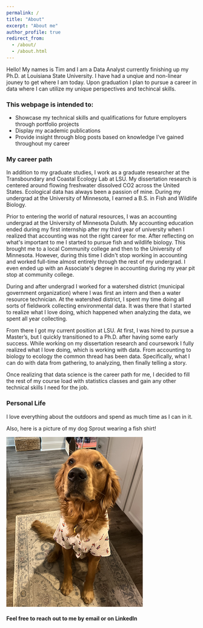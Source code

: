 ```yaml
---
permalink: /
title: "About"
excerpt: "About me"
author_profile: true
redirect_from:
  - /about/
  - /about.html
---
```


Hello! My names is Tim and I am a Data Analyst currently finishing up my Ph.D. at Louisiana State University. I have had a unqiue and non-linear jouney to get where I am today. Upon graduation I plan to pursue a career in data where I can utilize my unique perspectives and techincal skills.

### This webpage is intended to:

- Showcase my technical skills and qualifications for future employers through portfolio projects
- Display my academic publications
- Provide insight through blog posts based on knowledge I've gained throughout my career

### My career path

In addition to my graduate studies, I work as a graduate researcher at the Transboundary and Coastal Ecology Lab at LSU. My dissertation research is centered around flowing freshwater dissolved CO2 across the United States. Ecological data has always been a passion of mine. During my undergrad at the University of Minnesota, I earned a B.S. in Fish and Wildlife Biology.

Prior to entering the world of natural resources, I was an accounting undergrad at the University of Minnesota Duluth. My accounting education ended during my first internship after my third year of university when I realized that accounting was not the right career for me. After reflecting on what's important to me I started to pursue fish and wildlife biology. This brought me to a local Community college and then to the University of Minnesota. However, during this time I didn't stop working in accounting and worked full-time almost entirely through the rest of my undergrad. I even ended up with an Associate's degree in accounting during my year pit stop at community college.

During and after undergrad I worked for a watershed district (municipal government organization) where I was first an intern and then a water resource technician. At the watershed district, I spent my time doing all sorts of fieldwork collecting environmental data. It was there that I started to realize what I love doing, which happened when analyzing the data, we spent all year collecting.

From there I got my current position at LSU. At first, I was hired to pursue a Master’s, but I quickly transitioned to a Ph.D. after having some early success. While working on my dissertation research and coursework I fully realized what I love doing, which is working with data. From accounting to biology to ecology the common thread has been data. Specifically, what I can do with data from gathering, to analyzing, then finally telling a story.

Once realizing that data science is the career path for me, I decided to fill the rest of my course load with statistics classes and gain any other technical skills I need for the job.

### Personal Life

I love everything about the outdoors and spend as much time as I can in it.

Also, here is a picture of my dog Sprout wearing a fish shirt!

![](/images/Sprout_wearing_shirt.png)

#### Feel free to reach out to me by email or on LinkedIn
